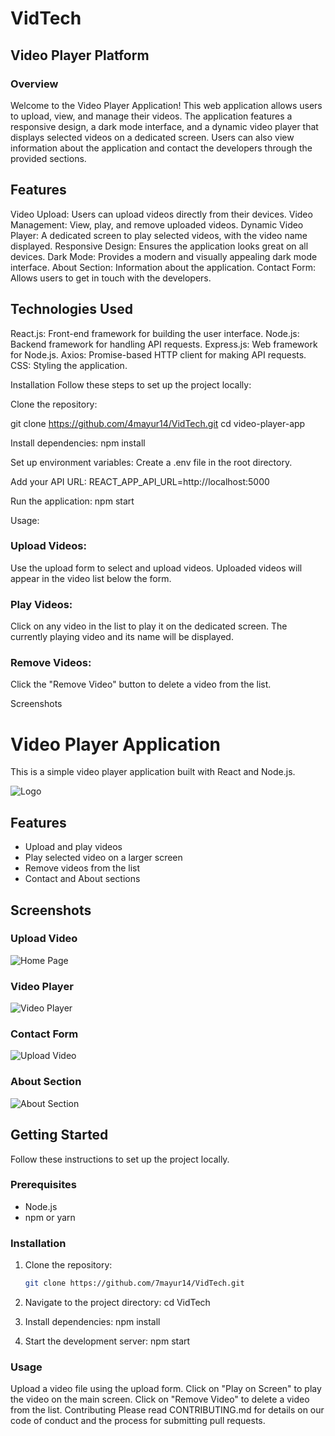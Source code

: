 # VidTech
## Video Player Platform 
### Overview
Welcome to the Video Player Application! This web application allows users to upload, view, and manage their videos. The application features a responsive design, a dark mode interface, and a dynamic video player that displays selected videos on a dedicated screen. Users can also view information about the application and contact the developers through the provided sections.

## Features
Video Upload: Users can upload videos directly from their devices.
Video Management: View, play, and remove uploaded videos.
Dynamic Video Player: A dedicated screen to play selected videos, with the video name displayed.
Responsive Design: Ensures the application looks great on all devices.
Dark Mode: Provides a modern and visually appealing dark mode interface.
About Section: Information about the application.
Contact Form: Allows users to get in touch with the developers.

## Technologies Used
React.js: Front-end framework for building the user interface.
Node.js: Backend framework for handling API requests.
Express.js: Web framework for Node.js.
Axios: Promise-based HTTP client for making API requests.
CSS: Styling the application.


Installation
Follow these steps to set up the project locally:

Clone the repository:


git clone https://github.com/4mayur14/VidTech.git
cd video-player-app

Install dependencies:
npm install

Set up environment variables:
Create a .env file in the root directory.

Add your API URL:
REACT_APP_API_URL=http://localhost:5000

Run the application:
npm start


Usage:

### Upload Videos:
Use the upload form to select and upload videos.
Uploaded videos will appear in the video list below the form.

### Play Videos:
Click on any video in the list to play it on the dedicated screen.
The currently playing video and its name will be displayed.

### Remove Videos:
Click the "Remove Video" button to delete a video from the list.


Screenshots
# Video Player Application

This is a simple video player application built with React and Node.js.

![Logo](https://github.com/7mayur14/VidTech/blob/main/logo.png)

## Features

- Upload and play videos
- Play selected video on a larger screen
- Remove videos from the list
- Contact and About sections

## Screenshots

### Upload Video
![Home Page](https://github.com/7mayur14/VidTech/blob/main/Upload%20Button.png)

### Video Player
![Video Player](https://github.com/7mayur14/VidTech/blob/main/Videos%20%26%20Screen.png)

### Contact Form
![Upload Video](https://github.com/7mayur14/VidTech/blob/main/Contact%20Form.png)

### About Section 
![About Section](https://github.com/7mayur14/VidTech/blob/main/About.png)
## Getting Started

Follow these instructions to set up the project locally.

### Prerequisites

- Node.js
- npm or yarn

### Installation

1. Clone the repository:
   ```bash
   git clone https://github.com/7mayur14/VidTech.git

2. Navigate to the project directory:
cd VidTech

3. Install dependencies:
npm install

4. Start the development server:
npm start

### Usage
Upload a video file using the upload form.
Click on "Play on Screen" to play the video on the main screen.
Click on "Remove Video" to delete a video from the list.
Contributing
Please read CONTRIBUTING.md for details on our code of conduct and the process for submitting pull requests.


